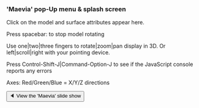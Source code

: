 ### 'Maevia' pop-Up menu & splash screen

Click on the model and surface attributes appear here.

Press spacebar: to stop model rotating

Use one|two|three fingers to rotate|zoom|pan display in 3D.
Or left|scroll|right with your pointing device.

Press Control-Shift-J|Command-Option-J to see if the JavaScript console reports any errors

Axes: Red/Green/Blue = X/Y/Z directions


<button onclick="navDragMove.style='width:60%;height:80%;left:30%;';divDragMoveContent.innerHTML='<iframe id=ifr frameBorder=0 src=slideshow-2019-07-02.html style=height:100%;width:100%; ></iframe>';" >&#x1f508; View the 'Maevia' slide show</button>
